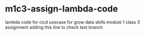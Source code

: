 # m1c3-assign-lambda-code
lambda code for cicd usecase for grow data skills module 1 class 3 assignment
adding this line to check test branch
